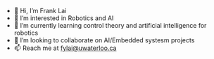 - 👋 Hi, I’m Frank Lai
- 👀 I’m interested in Robotics and AI
- 🌱 I’m currently learning control theory and artificial intelligence for robotics
- 💞️ I’m looking to collaborate on AI/Embedded systesm projects
- 📫 Reach me at fylai@uwaterloo.ca

<!---
FrankYLai/FrankYLai is a ✨ special ✨ repository because its `README.md` (this file) appears on your GitHub profile.
You can click the Preview link to take a look at your changes.
--->
